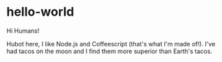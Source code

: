 # hello-world

Hi Humans!

Hubot here, I like Node.js and Coffeescript (that's what I'm made of!).
I've had tacos on the moon and I find them more superior than Earth's tacos.
